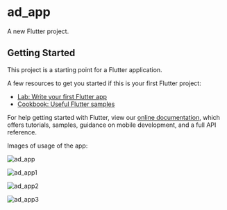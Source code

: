 # ad_app

A new Flutter project.

## Getting Started

This project is a starting point for a Flutter application.

A few resources to get you started if this is your first Flutter project:

- [Lab: Write your first Flutter app](https://flutter.dev/docs/get-started/codelab)
- [Cookbook: Useful Flutter samples](https://flutter.dev/docs/cookbook)

For help getting started with Flutter, view our
[online documentation](https://flutter.dev/docs), which offers tutorials,
samples, guidance on mobile development, and a full API reference.

Images of usage of the app:

![ad_app](https://user-images.githubusercontent.com/76838655/165179031-b689f80c-cfad-400b-a6ec-c9dee6648722.png)

![ad_app1](https://user-images.githubusercontent.com/76838655/165179053-991b0f8c-d88e-46b1-8560-da8a5658972c.png)

![ad_app2](https://user-images.githubusercontent.com/76838655/165179057-ab77533d-634c-4f31-a086-c1dec44f09a6.png)

![ad_app3](https://user-images.githubusercontent.com/76838655/165179065-5a0131d5-dfa2-4446-8a2d-dd642167ce93.png)
